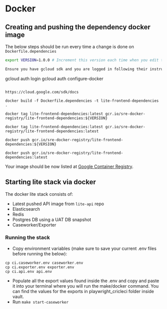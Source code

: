 # Docker

## Creating and pushing the dependency docker image

The below steps should be run every time a change is done on `Dockerfile.dependencies`

```bash
export VERSION=1.0.0 # Increment this version each time when you edit the Dockerfile.dependencies file

Ensure you have gcloud sdk and you are logged in following their instructions:

```
gcloud auth login
gcloud auth configure-docker
```

https://cloud.google.com/sdk/docs

docker build -f Dockerfile.dependencies -t lite-frontend-dependencies .

docker tag lite-frontend-dependencies:latest gcr.io/sre-docker-registry/lite-frontend-dependencies:${VERSION}

docker tag lite-frontend-dependencies:latest gcr.io/sre-docker-registry/lite-frontend-dependencies:latest

docker push gcr.io/sre-docker-registry/lite-frontend-dependencies:${VERSION}

docker push gcr.io/sre-docker-registry/lite-frontend-dependencies:latest
```

Your image should be now listed at [Google Container Registry](http://gcr.io/sre-docker-registry/github.com/uktrade).

## Starting lite stack via docker

The docker lite stack consists of:

- Latest pushed API image from `lite-api` repo
- Elasticsearch
- Redis
- Postgres DB using a UAT DB snapshot
- Caseworker/Exporter

### Running the stack

- Copy environment variables (make sure to save your current .env files before running the below):
```
cp ci.caseworker.env caseworker.env
cp ci.exporter.env exporter.env
cp ci.api.env api.env
```
- Populate all the export values found inside the .env and copy and paste it into your terminal where you will run the make/docker command. You can find the values for the exports in playwright_cricleci folder inside vault.
- Run `make start-caseworker`
